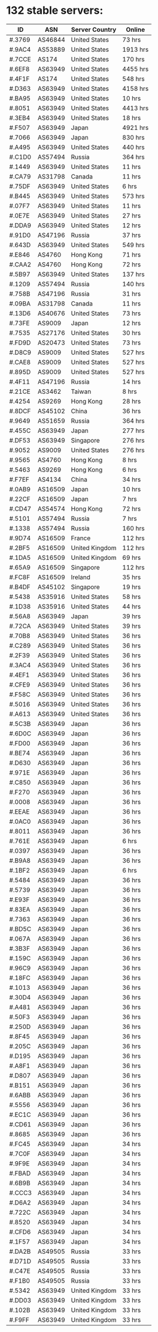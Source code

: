 # 132 stable servers:

| ID | ASN | Server Country | Online |
| ------ | ------ | ------ | ------ |
| #.3769 | AS46844 | United States | 73 hrs |
| #.9AC4 | AS53889 | United States | 1913 hrs |
| #.7CCE | AS174 | United States | 170 hrs |
| #.6EF8 | AS63949 | United States | 4455 hrs |
| #.4F1F | AS174 | United States | 548 hrs |
| #.D363 | AS63949 | United States | 4158 hrs |
| #.BA95 | AS63949 | United States | 10 hrs |
| #.8051 | AS63949 | United States | 4413 hrs |
| #.3EB4 | AS63949 | United States | 18 hrs |
| #.F507 | AS63949 | Japan | 4921 hrs |
| #.7066 | AS63949 | Japan | 830 hrs |
| #.A495 | AS63949 | United States | 440 hrs |
| #.C1D0 | AS57494 | Russia | 364 hrs |
| #.1449 | AS63949 | United States | 11 hrs |
| #.CA79 | AS31798 | Canada | 11 hrs |
| #.75DF | AS63949 | United States | 6 hrs |
| #.B445 | AS63949 | United States | 573 hrs |
| #.07F7 | AS63949 | United States | 11 hrs |
| #.0E7E | AS63949 | United States | 27 hrs |
| #.DDA9 | AS63949 | United States | 12 hrs |
| #.91D0 | AS47196 | Russia | 37 hrs |
| #.643D | AS63949 | United States | 549 hrs |
| #.E846 | AS4760 | Hong Kong | 71 hrs |
| #.CAA2 | AS4760 | Hong Kong | 72 hrs |
| #.5B97 | AS63949 | United States | 137 hrs |
| #.1209 | AS57494 | Russia | 140 hrs |
| #.758B | AS47196 | Russia | 31 hrs |
| #.09BA | AS31798 | Canada | 11 hrs |
| #.13D6 | AS40676 | United States | 73 hrs |
| #.73FE | AS9009 | Japan | 12 hrs |
| #.7535 | AS27176 | United States | 30 hrs |
| #.FD9D | AS20473 | United States | 73 hrs |
| #.D8C9 | AS9009 | United States | 527 hrs |
| #.CAE8 | AS9009 | United States | 527 hrs |
| #.895D | AS9009 | United States | 527 hrs |
| #.4F11 | AS47196 | Russia | 14 hrs |
| #.21CE | AS3462 | Taiwan | 8 hrs |
| #.4254 | AS9269 | Hong Kong | 28 hrs |
| #.8DCF | AS45102 | China | 36 hrs |
| #.9649 | AS51659 | Russia | 364 hrs |
| #.455C | AS63949 | Japan | 277 hrs |
| #.DF53 | AS63949 | Singapore | 276 hrs |
| #.9052 | AS9009 | United States | 276 hrs |
| #.9565 | AS4760 | Hong Kong | 8 hrs |
| #.5463 | AS9269 | Hong Kong | 6 hrs |
| #.F7EF | AS4134 | China | 34 hrs |
| #.0AB9 | AS16509 | Japan | 10 hrs |
| #.22CF | AS16509 | Japan | 7 hrs |
| #.CD47 | AS54574 | Hong Kong | 72 hrs |
| #.5101 | AS57494 | Russia | 7 hrs |
| #.1338 | AS57494 | Russia | 160 hrs |
| #.9D74 | AS16509 | France | 112 hrs |
| #.2BF5 | AS16509 | United Kingdom | 112 hrs |
| #.1DA5 | AS16509 | United Kingdom | 69 hrs |
| #.65A9 | AS16509 | Singapore | 112 hrs |
| #.FC8F | AS16509 | Ireland | 35 hrs |
| #.B4DF | AS45102 | Singapore | 19 hrs |
| #.5438 | AS35916 | United States | 58 hrs |
| #.1D38 | AS35916 | United States | 44 hrs |
| #.56A8 | AS63949 | Japan | 39 hrs |
| #.72CA | AS63949 | United States | 39 hrs |
| #.70B8 | AS63949 | United States | 36 hrs |
| #.C289 | AS63949 | United States | 36 hrs |
| #.2F39 | AS63949 | United States | 36 hrs |
| #.3AC4 | AS63949 | United States | 36 hrs |
| #.4EF1 | AS63949 | United States | 36 hrs |
| #.CFE9 | AS63949 | United States | 36 hrs |
| #.F58C | AS63949 | United States | 36 hrs |
| #.5016 | AS63949 | United States | 36 hrs |
| #.A613 | AS63949 | United States | 36 hrs |
| #.5C3B | AS63949 | Japan | 36 hrs |
| #.6D0C | AS63949 | Japan | 36 hrs |
| #.FD00 | AS63949 | Japan | 36 hrs |
| #.BE74 | AS63949 | Japan | 36 hrs |
| #.D630 | AS63949 | Japan | 36 hrs |
| #.971E | AS63949 | Japan | 36 hrs |
| #.C850 | AS63949 | Japan | 36 hrs |
| #.F270 | AS63949 | Japan | 36 hrs |
| #.0008 | AS63949 | Japan | 36 hrs |
| #.EEAE | AS63949 | Japan | 36 hrs |
| #.0AC0 | AS63949 | Japan | 36 hrs |
| #.8011 | AS63949 | Japan | 36 hrs |
| #.761E | AS63949 | Japan | 6 hrs |
| #.0397 | AS63949 | Japan | 36 hrs |
| #.B9A8 | AS63949 | Japan | 36 hrs |
| #.1BF2 | AS63949 | Japan | 6 hrs |
| #.5484 | AS63949 | Japan | 36 hrs |
| #.5739 | AS63949 | Japan | 36 hrs |
| #.E93F | AS63949 | Japan | 36 hrs |
| #.83EA | AS63949 | Japan | 36 hrs |
| #.7363 | AS63949 | Japan | 36 hrs |
| #.BD5C | AS63949 | Japan | 36 hrs |
| #.067A | AS63949 | Japan | 36 hrs |
| #.3B3F | AS63949 | Japan | 36 hrs |
| #.159C | AS63949 | Japan | 36 hrs |
| #.96C9 | AS63949 | Japan | 36 hrs |
| #.18FC | AS63949 | Japan | 36 hrs |
| #.1013 | AS63949 | Japan | 36 hrs |
| #.30D4 | AS63949 | Japan | 36 hrs |
| #.A481 | AS63949 | Japan | 36 hrs |
| #.50F3 | AS63949 | Japan | 36 hrs |
| #.250D | AS63949 | Japan | 36 hrs |
| #.8F45 | AS63949 | Japan | 36 hrs |
| #.205C | AS63949 | Japan | 36 hrs |
| #.D195 | AS63949 | Japan | 36 hrs |
| #.A8F1 | AS63949 | Japan | 36 hrs |
| #.D807 | AS63949 | Japan | 36 hrs |
| #.B151 | AS63949 | Japan | 36 hrs |
| #.6ABB | AS63949 | Japan | 36 hrs |
| #.5556 | AS63949 | Japan | 36 hrs |
| #.EC1C | AS63949 | Japan | 36 hrs |
| #.CD61 | AS63949 | Japan | 36 hrs |
| #.8685 | AS63949 | Japan | 36 hrs |
| #.FC45 | AS63949 | Japan | 34 hrs |
| #.7C0F | AS63949 | Japan | 34 hrs |
| #.9F9E | AS63949 | Japan | 34 hrs |
| #.FBAD | AS63949 | Japan | 34 hrs |
| #.6B9B | AS63949 | Japan | 34 hrs |
| #.CCC3 | AS63949 | Japan | 34 hrs |
| #.D6A2 | AS63949 | Japan | 34 hrs |
| #.722C | AS63949 | Japan | 34 hrs |
| #.8520 | AS63949 | Japan | 34 hrs |
| #.CFD6 | AS63949 | Japan | 34 hrs |
| #.1F57 | AS63949 | Japan | 34 hrs |
| #.DA2B | AS49505 | Russia | 33 hrs |
| #.D71D | AS49505 | Russia | 33 hrs |
| #.C47E | AS49505 | Russia | 33 hrs |
| #.F1B0 | AS49505 | Russia | 33 hrs |
| #.5342 | AS63949 | United Kingdom | 33 hrs |
| #.DD03 | AS63949 | United Kingdom | 33 hrs |
| #.102B | AS63949 | United Kingdom | 33 hrs |
| #.F9FF | AS63949 | United Kingdom | 33 hrs |

